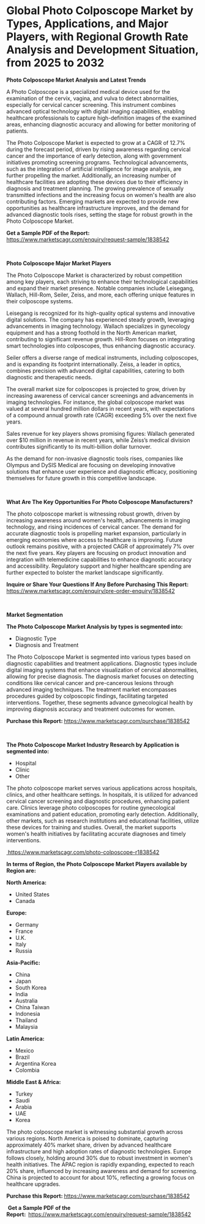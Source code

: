 <p><h1>Global Photo Colposcope Market by Types, Applications, and Major Players, with Regional Growth Rate Analysis and Development Situation, from 2025 to 2032</h1></p><p><strong>Photo Colposcope Market Analysis and Latest Trends</strong></p>
<p><p>A Photo Colposcope is a specialized medical device used for the examination of the cervix, vagina, and vulva to detect abnormalities, especially for cervical cancer screening. This instrument combines advanced optical technology with digital imaging capabilities, enabling healthcare professionals to capture high-definition images of the examined areas, enhancing diagnostic accuracy and allowing for better monitoring of patients.</p><p>The Photo Colposcope Market is expected to grow at a CAGR of 12.7% during the forecast period, driven by rising awareness regarding cervical cancer and the importance of early detection, along with government initiatives promoting screening programs. Technological advancements, such as the integration of artificial intelligence for image analysis, are further propelling the market. Additionally, an increasing number of healthcare facilities are adopting these devices due to their efficiency in diagnosis and treatment planning. The growing prevalence of sexually transmitted infections and the increasing focus on women's health are also contributing factors. Emerging markets are expected to provide new opportunities as healthcare infrastructure improves, and the demand for advanced diagnostic tools rises, setting the stage for robust growth in the Photo Colposcope Market.</p></p>
<p><strong>Get a Sample PDF of the Report:&nbsp;</strong> <a href="https://www.marketscagr.com/enquiry/request-sample/1838542?utm_campaign=2527&utm_medium=2&utm_source=Github&utm_content=ia&utm_term=13042025&utm_id=photo-colposcope">https://www.marketscagr.com/enquiry/request-sample/1838542</a></p>
<p>&nbsp;</p>
<p><strong>Photo Colposcope Major Market Players</strong></p>
<p><p>The Photo Colposcope Market is characterized by robust competition among key players, each striving to enhance their technological capabilities and expand their market presence. Notable companies include Leisegang, Wallach, Hill-Rom, Seiler, Zeiss, and more, each offering unique features in their colposcope systems.</p><p>Leisegang is recognized for its high-quality optical systems and innovative digital solutions. The company has experienced steady growth, leveraging advancements in imaging technology. Wallach specializes in gynecology equipment and has a strong foothold in the North American market, contributing to significant revenue growth. Hill-Rom focuses on integrating smart technologies into colposcopes, thus enhancing diagnostic accuracy. </p><p>Seiler offers a diverse range of medical instruments, including colposcopes, and is expanding its footprint internationally. Zeiss, a leader in optics, combines precision with advanced digital capabilities, catering to both diagnostic and therapeutic needs.</p><p>The overall market size for colposcopes is projected to grow, driven by increasing awareness of cervical cancer screenings and advancements in imaging technologies. For instance, the global colposcope market was valued at several hundred million dollars in recent years, with expectations of a compound annual growth rate (CAGR) exceeding 5% over the next five years.</p><p>Sales revenue for key players shows promising figures: Wallach generated over $10 million in revenue in recent years, while Zeiss’s medical division contributes significantly to its multi-billion dollar turnover.</p><p>As the demand for non-invasive diagnostic tools rises, companies like Olympus and DySIS Medical are focusing on developing innovative solutions that enhance user experience and diagnostic efficacy, positioning themselves for future growth in this competitive landscape.</p></p>
<p>&nbsp;</p>
<p><strong>What Are The Key Opportunities For Photo Colposcope Manufacturers?</strong></p>
<p><p>The photo colposcope market is witnessing robust growth, driven by increasing awareness around women's health, advancements in imaging technology, and rising incidences of cervical cancer. The demand for accurate diagnostic tools is propelling market expansion, particularly in emerging economies where access to healthcare is improving. Future outlook remains positive, with a projected CAGR of approximately 7% over the next five years. Key players are focusing on product innovation and integration with telemedicine capabilities to enhance diagnostic accuracy and accessibility. Regulatory support and higher healthcare spending are further expected to bolster the market landscape significantly.</p></p>
<p><strong>Inquire or Share Your Questions If Any Before Purchasing This Report:</strong> <a href="https://www.marketscagr.com/enquiry/pre-order-enquiry/1838542?utm_campaign=2527&utm_medium=2&utm_source=Github&utm_content=ia&utm_term=13042025&utm_id=photo-colposcope">https://www.marketscagr.com/enquiry/pre-order-enquiry/1838542</a></p>
<p>&nbsp;</p>
<p><strong>Market Segmentation</strong></p>
<p><strong>The Photo Colposcope Market Analysis by types is segmented into:</strong></p>
<p><ul><li>Diagnostic Type</li><li>Diagnosis and Treatment</li></ul></p>
<p><p>The Photo Colposcope Market is segmented into various types based on diagnostic capabilities and treatment applications. Diagnostic types include digital imaging systems that enhance visualization of cervical abnormalities, allowing for precise diagnosis. The diagnosis market focuses on detecting conditions like cervical cancer and pre-cancerous lesions through advanced imaging techniques. The treatment market encompasses procedures guided by colposcopic findings, facilitating targeted interventions. Together, these segments advance gynecological health by improving diagnosis accuracy and treatment outcomes for women.</p></p>
<p><strong>Purchase this Report:&nbsp;</strong><a href="https://www.marketscagr.com/purchase/1838542?utm_campaign=2527&utm_medium=2&utm_source=Github&utm_content=ia&utm_term=13042025&utm_id=photo-colposcope">https://www.marketscagr.com/purchase/1838542</a></p>
<p>&nbsp;</p>
<p><strong>The Photo Colposcope Market Industry Research by Application is segmented into:</strong></p>
<p><ul><li>Hospital</li><li>Clinic</li><li>Other</li></ul></p>
<p><p>The photo colposcope market serves various applications across hospitals, clinics, and other healthcare settings. In hospitals, it is utilized for advanced cervical cancer screening and diagnostic procedures, enhancing patient care. Clinics leverage photo colposcopes for routine gynecological examinations and patient education, promoting early detection. Additionally, other markets, such as research institutions and educational facilities, utilize these devices for training and studies. Overall, the market supports women's health initiatives by facilitating accurate diagnoses and timely interventions.</p></p>
<p><a href="https://www.marketscagr.com/photo-colposcope-r1838542?utm_campaign=2527&utm_medium=2&utm_source=Github&utm_content=ia&utm_term=13042025&utm_id=photo-colposcope">&nbsp;https://www.marketscagr.com/photo-colposcope-r1838542</a></p>
<p><strong>In terms of Region, the Photo Colposcope Market Players available by Region are:</strong></p>
<p>
    <p> <strong> North America: </strong>
        <ul>
            <li>United States</li>
            <li>Canada</li>
        </ul>
        </p> 
    <p> <strong> Europe: </strong>
        <ul>
            <li>Germany</li>
            <li>France</li>
            <li>U.K.</li>
            <li>Italy</li>
            <li>Russia</li>
        </ul>
        </p> 
    <p> <strong> Asia-Pacific: </strong>
        <ul>
            <li>China</li>
            <li>Japan</li>
            <li>South Korea</li>
            <li>India</li>
            <li>Australia</li>
            <li>China Taiwan</li>
            <li>Indonesia</li>
            <li>Thailand</li>
            <li>Malaysia</li>
        </ul>
        </p> 
    <p> <strong> Latin America: </strong>
        <ul>
            <li>Mexico</li>
            <li>Brazil</li>
            <li>Argentina Korea</li>
            <li>Colombia</li>
        </ul>
        </p> 
    <p> <strong> Middle East & Africa: </strong>
        <ul>
            <li>Turkey</li>
            <li>Saudi</li>
            <li>Arabia</li>
            <li>UAE</li>
            <li>Korea</li>
        </ul>
    </p>
    </p>
<p><p>The photo colposcope market is witnessing substantial growth across various regions. North America is poised to dominate, capturing approximately 40% market share, driven by advanced healthcare infrastructure and high adoption rates of diagnostic technologies. Europe follows closely, holding around 30% due to robust investment in women's health initiatives. The APAC region is rapidly expanding, expected to reach 20% share, influenced by increasing awareness and demand for screening. China is projected to account for about 10%, reflecting a growing focus on healthcare upgrades.</p></p>
<p><strong>Purchase this Report: </strong><a href="https://www.marketscagr.com/purchase/1838542?utm_campaign=2527&utm_medium=2&utm_source=Github&utm_content=ia&utm_term=13042025&utm_id=photo-colposcope">https://www.marketscagr.com/purchase/1838542</a></p>
<p>&nbsp;<strong>Get a Sample PDF of the Report:&nbsp;&nbsp;</strong><a href="https://www.marketscagr.com/enquiry/request-sample/1838542?utm_campaign=2527&utm_medium=2&utm_source=Github&utm_content=ia&utm_term=13042025&utm_id=photo-colposcope">https://www.marketscagr.com/enquiry/request-sample/1838542</a></p>
<p><strong></strong></p>
<p><p></p><p></p><p></p></p>